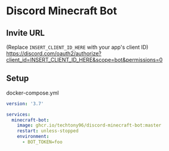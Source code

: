 # Discord Minecraft Bot

## Invite URL
(Replace `INSERT_CLIENT_ID_HERE` with your app's client ID)  
https://discord.com/oauth2/authorize?client_id=INSERT_CLIENT_ID_HERE&scope=bot&permissions=0

## Setup

docker-compose.yml
```yml
version: '3.7'

services:
  minecraft-bot:
    image: ghcr.io/techtony96/discord-minecraft-bot:master
    restart: unless-stopped
    environment:
      - BOT_TOKEN=foo
```